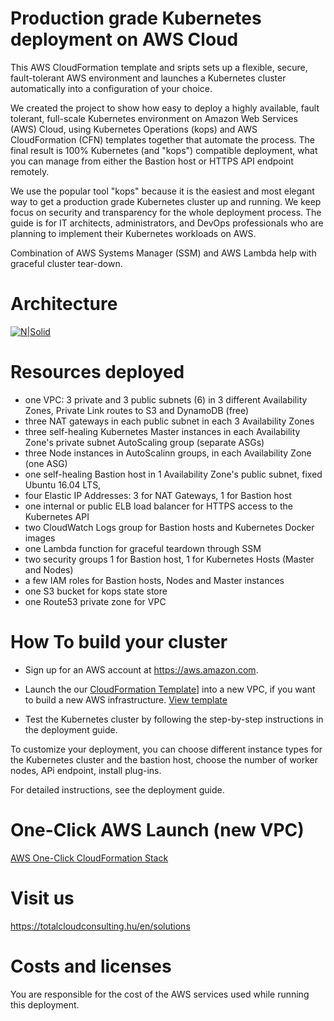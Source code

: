 # Production grade Kubernetes deployment on AWS Cloud

This AWS CloudFormation template and sripts sets up a flexible, secure, fault-tolerant AWS environment and launches a Kubernetes cluster automatically into a configuration of your choice.

We created the project to show how easy to deploy a highly available, fault tolerant, full-scale Kubernetes environment on Amazon Web Services (AWS) Cloud, using Kubernetes Operations (kops) and AWS CloudFormation (CFN) templates together that automate the process. The final result is 100% Kubernetes (and "kops") compatible deployment, what you can manage from either the Bastion host or HTTPS API endpoint remotely.

We use the popular tool "kops" because it is the easiest and most elegant way to get a production grade Kubernetes cluster up and running. We keep focus on security and transparency for the whole deployment process. The guide is for IT architects, administrators, and DevOps professionals who are planning to implement  their Kubernetes workloads on AWS.

Combination of AWS Systems Manager (SSM) and AWS Lambda help with graceful cluster tear-down. 


# Architecture

[![N|Solid](https://github.com/totalcloudconsulting/kubernetes-aws/blob/master/docs/k8s-fullscale.png)](https://tc2.hu)


# Resources deployed

* one VPC: 3 private and 3 public subnets (6) in 3 different Availability Zones, Private Link routes to S3 and DynamoDB (free)
* three NAT gateways in each public subnet in each 3 Availability Zones
* three  self-healing Kubernetes Master instances in each Availability Zone's private subnet AutoScaling group (separate ASGs)
* three Node instances in AutoScalinn groups,  in each Availability Zone (one ASG)
* one self-healing Bastion host in 1 Availability Zone's public subnet, fixed Ubuntu 16.04 LTS, 
* four Elastic IP Addresses: 3 for NAT Gateways, 1 for Bastion host
* one internal or public ELB load balancer for HTTPS access to the Kubernetes API
* two CloudWatch Logs group for Bastion hosts and Kubernetes Docker images
* one Lambda function for graceful teardown through SSM
* two security groups 1 for Bastion host, 1 for Kubernetes Hosts (Master and Nodes)
* a few IAM roles for Bastion hosts, Nodes and Master instances
* one S3 bucket for kops state store
* one Route53 private zone for VPC


# How To build your cluster

* Sign up for an AWS account at https://aws.amazon.com.

* Launch the our [CloudFormation Template](https://console.aws.amazon.com/cloudformation/home?region=eu-west-1#/stacks/new?stackName=Total-Cloud-Kubernetes&templateURL=https://s3-eu-west-1.amazonaws.com/tc2-kubernetes/latest/cfn-templates/latest.yaml )] into a new VPC, if you want to build a new AWS infrastructure. [View template](https://s3-eu-west-1.amazonaws.com/tc2-kubernetes/latest/cfn-templates/latest.yaml)

* Test the Kubernetes cluster by following the step-by-step instructions in the deployment guide. 

To customize your deployment, you can choose different instance types for the Kubernetes cluster and the bastion host, choose the number of worker nodes, APi endpoint, install plug-ins.  

For detailed instructions, see the deployment guide.


# One-Click AWS Launch (new VPC)

[AWS One-Click CloudFormation Stack](https://console.aws.amazon.com/cloudformation/home?region=eu-west-1#/stacks/new?stackName=Total-Cloud-Kubernetes&templateURL=https://s3-eu-west-1.amazonaws.com/tc2-kubernetes/latest/cfn-templates/latest.yaml )


# Visit us

https://totalcloudconsulting.hu/en/solutions 

# Costs and licenses

You are responsible for the cost of the AWS services used while running this deployment.


